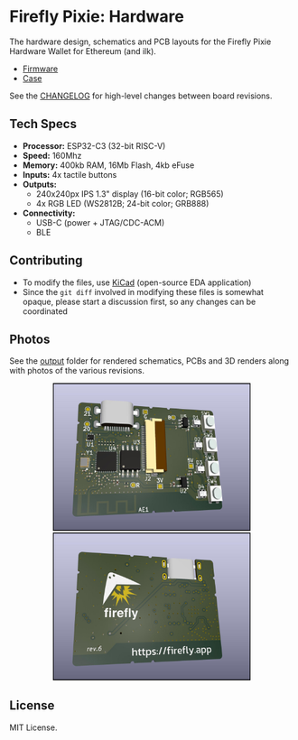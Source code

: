 Firefly Pixie: Hardware
=======================

The hardware design, schematics and PCB layouts for the Firefly
Pixie Hardware Wallet for Ethereum (and ilk).

- [Firmware](https://github.com/firefly/pixie-firmware)
- [Case](https://github.com/firefly/pixie-case)

See the [CHANGELOG](./CHANGELOG.md) for high-level changes
between board revisions.


Tech Specs
----------

- **Processor:** ESP32-C3 (32-bit RISC-V)
- **Speed:** 160Mhz
- **Memory:** 400kb RAM, 16Mb Flash, 4kb eFuse
- **Inputs:** 4x tactile buttons
- **Outputs:**
  - 240x240px IPS 1.3" display (16-bit color; RGB565)
  - 4x RGB LED (WS2812B; 24-bit color; GRB888)
- **Connectivity:**
  - USB-C (power + JTAG/CDC-ACM)
  - BLE


Contributing
------------

- To modify the files, use [KiCad](https://www.kicad.org) (open-source EDA application)
- Since the `git diff` involved in modifying these files is somewhat opaque, please start a discussion first, so any changes can be coordinated


Photos
-----------

See the [output](./output/) folder for rendered schematics, PCBs
and 3D renders along with photos of the various revisions.

<p align="center">
  <img src="./output/rev-6/render-front.jpg" width="350" title="Front of Firefly Pixie">
  <img src="./output/rev-6/render-back.jpg" width="350" alt="Back of Firefly Pixie">
</p>


License
-------

MIT License.
